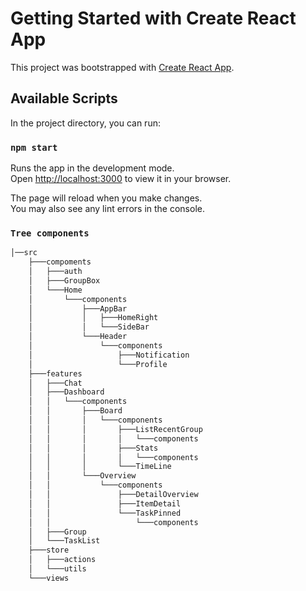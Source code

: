 # Getting Started with Create React App

This project was bootstrapped with [Create React App](https://github.com/facebook/create-react-app).

## Available Scripts

In the project directory, you can run:

### `npm start`

Runs the app in the development mode.\
Open [http://localhost:3000](http://localhost:3000) to view it in your browser.

The page will reload when you make changes.\
You may also see any lint errors in the console.

### `Tree components`
```bash
│──src
    ├───compoments
    │   ├───auth
    │   ├───GroupBox
    │   └───Home
    │       └───components
    │           ├───AppBar
    │           │   ├───HomeRight
    │           │   └───SideBar
    │           └───Header
    │               └───components
    │                   ├───Notification
    │                   └───Profile
    ├───features
    │   ├───Chat
    │   ├───Dashboard
    │   │   └───components
    │   │       ├───Board
    │   │       │   └───components
    │   │       │       ├───ListRecentGroup
    │   │       │       │   └───components
    │   │       │       ├───Stats
    │   │       │       │   └───components
    │   │       │       └───TimeLine
    │   │       └───Overview
    │   │           └───components
    │   │               ├───DetailOverview
    │   │               ├───ItemDetail
    │   │               └───TaskPinned
    │   │                   └───components
    │   ├───Group
    │   └───TaskList
    ├───store
    │   ├───actions
    │   └───utils
    └───views
```
            
        
